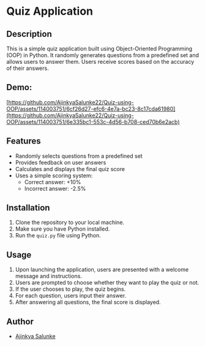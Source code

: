 # Quiz Application

## Description
This is a simple quiz application built using Object-Oriented Programming (OOP) in Python. It randomly generates questions from a predefined set and allows users to answer them. Users receive scores based on the accuracy of their answers.

## Demo:

[https://github.com/AjinkyaSalunke22/Quiz-using-OOP/assets/114003751/6cf26d27-efc6-4e7a-bc23-8c17cda61980](https://github.com/AjinkyaSalunke22/Quiz-using-OOP/assets/114003751/6e335bc1-553c-4d56-b708-ced70b6e2acb)


## Features
- Randomly selects questions from a predefined set
- Provides feedback on user answers
- Calculates and displays the final quiz score
- Uses a simple scoring system:
  - Correct answer: +10%
  - Incorrect answer: -2.5%

## Installation
1. Clone the repository to your local machine.
2. Make sure you have Python installed.
3. Run the `quiz.py` file using Python.

## Usage
1. Upon launching the application, users are presented with a welcome message and instructions.
2. Users are prompted to choose whether they want to play the quiz or not.
3. If the user chooses to play, the quiz begins.
4. For each question, users input their answer.
5. After answering all questions, the final score is displayed.

## Author
- [Ajinkya Salunke](https://github.com/AjinkyaSalunke22)
